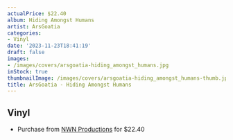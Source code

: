 ```yaml
---
actualPrice: $22.40
album: Hiding Amongst Humans
artist: ArsGoatia
categories:
- Vinyl
date: '2023-11-23T18:41:19'
draft: false
images:
- /images/covers/arsgoatia-hiding_amongst_humans.jpg
inStock: true
thumbnailImage: /images/covers/arsgoatia-hiding_amongst_humans-thumb.jpg
title: ArsGoatia - Hiding Amongst Humans
---
```


## Vinyl
* Purchase from [NWN Productions](http://shop.nwnprod.com/index.php?route=product/product&path=75&product_id=37390&sort=pd.name&order=ASC) for $22.40
